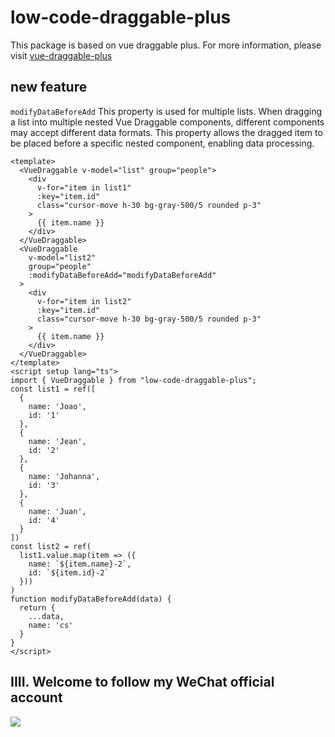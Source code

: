 # low-code-draggable-plus

This package is based on vue draggable plus. For more information, please visit [vue-draggable-plus](https://www.npmjs.com/package/vue-draggable-plus)

## new feature
`modifyDataBeforeAdd`
This property is used for multiple lists. When dragging a list into multiple nested Vue Draggable components, different components may accept different data formats. This property allows the dragged item to be placed before a specific nested component, enabling data processing.

```vue
<template>
  <VueDraggable v-model="list" group="people">
    <div
      v-for="item in list1"
      :key="item.id"
      class="cursor-move h-30 bg-gray-500/5 rounded p-3"
    >
      {{ item.name }}
    </div>
  </VueDraggable>
  <VueDraggable
    v-model="list2"
    group="people"
    :modifyDataBeforeAdd="modifyDataBeforeAdd"
  >
    <div
      v-for="item in list2"
      :key="item.id"
      class="cursor-move h-30 bg-gray-500/5 rounded p-3"
    >
      {{ item.name }}
    </div>
  </VueDraggable>
</template>
<script setup lang="ts">
import { VueDraggable } from "low-code-draggable-plus";
const list1 = ref([
  {
    name: 'Joao',
    id: '1'
  },
  {
    name: 'Jean',
    id: '2'
  },
  {
    name: 'Johanna',
    id: '3'
  },
  {
    name: 'Juan',
    id: '4'
  }
])
const list2 = ref(
  list1.value.map(item => ({
    name: `${item.name}-2`,
    id: `${item.id}-2`
  }))
)
function modifyDataBeforeAdd(data) {
  return {
    ...data,
    name: 'cs'
  }
}
</script>
```

## IIII. Welcome to follow my WeChat official account
![](https://mmbiz.qpic.cn/mmbiz_jpg/uCqHiblvjyq26t3dzEGvAjKbxeicGchKkcGxqc9PvNGNINHFwibbxbdECtmYWPCBIwY9iaib8T2R7f73R3k4LnJSgkQ/640?wx_fmt=jpeg&from=appmsg)


